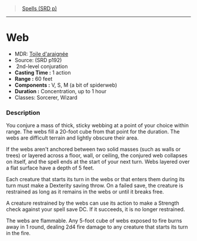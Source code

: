 ﻿---
!SpellVO
Level: 2
Type: conjuration
CastingTime: 1 action
Range: 60 feet
Components: V, S, M (a bit of spiderweb)
Duration: Concentration, up to 1 hour
Classes: Sorcerer, Wizard
Id: spells_vo.md#web
ParentLink: spells_vo.md#spells-srd-p
Name: Web
ParentName: Spells (SRD p)
NameLevel: 1
AltName: "[Toile d'araignée](hd_spells_toile_daraignee.md)"
Source: (SRD p192)
---
> [Spells (SRD p)](srd_spells.md)

---

# Web

- MDR: [Toile d'araignée](hd_spells_toile_daraignee.md)
- Source: (SRD p192)
-  2nd-level conjuration
- **Casting Time :** 1 action
- **Range :** 60 feet
- **Components :** V, S, M (a bit of spiderweb)
- **Duration :** Concentration, up to 1 hour
- Classes: Sorcerer, Wizard

### Description

You conjure a mass of thick, sticky webbing at a point of your choice within range. The webs fill a 20-foot cube from that point for the duration. The webs are difficult terrain and lightly obscure their area.

If the webs aren't anchored between two solid masses (such as walls or trees) or layered across a floor, wall, or ceiling, the conjured web collapses on itself, and the spell ends at the start of your next turn. Webs layered over a flat surface have a depth of 5 feet.

Each creature that starts its turn in the webs or that enters them during its turn must make a Dexterity saving throw. On a failed save, the creature is restrained as long as it remains in the webs or until it breaks free.

A creature restrained by the webs can use its action to make a Strength check against your spell save DC. If it succeeds, it is no longer restrained.

The webs are flammable. Any 5-foot cube of webs exposed to fire burns away in 1 round, dealing 2d4 fire damage to any creature that starts its turn in the fire.

